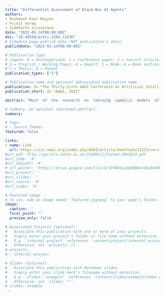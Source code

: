 ```yaml
---
title: "Differential Assessment of Black-Box AI Agents"
authors:
- Rashmeet Kaur Nayyar
- Pulkit Verma
- Siddharth Srivastava
date: "2022-03-24T00:00:00Z"
doi: "10.48550/arXiv.2203.13236"
# Schedule page publish date (NOT publication's date).
publishDate: "2022-03-24T00:00:00Z"

# Publication type.
# Legend: 0 = Uncategorized; 1 = Conference paper; 2 = Journal article;
# 3 = Preprint / Working Paper; 4 = Report; 5 = Book; 6 = Book section;
# 7 = Thesis; 8 = Patent
publication_types: ["1"]

# Publication name and optional abbreviated publication name.
publication: In *The Thirty-Sixth AAAI Conference on Artificial Intelligence, 2022*
publication_short: In *AAAI, 2022*

abstract: "Much  of  the  research  on  learning  symbolic  models  of  AIagents  focuses  on  agents  with  stationary  models.  This  as-sumption  fails  to  hold  in  settings  where  the  agent’s  capa-bilities  may  change  as  a  result  of  learning,  adaptation,  orother post-deployment modifications. Efficient assessment ofagents in such settings is critical for learning the true capabil-ities of an AI system and for ensuring its safe usage. In thiswork,  we  propose  a  novel  approach  todifferentiallyassessblack-box AI agents that have drifted from their previouslyknown models. As a starting point, we consider the fully ob-servable and deterministic setting. We leverage sparse obser-vations  of  the  drifted  agent’s  current  behavior  and  knowl-edge of its initial model to generate an active querying pol-icy  that  selectively  queries  the  agent  and  computes  an  up-dated model of its functionality. Empirical evaluation showsthat our approach is much more efficient than re-learning theagent model from scratch. We also show that the cost of dif-ferential assessment using our method is proportional to theamount of drift in the agent’s functionality."

# Summary. An optional shortened abstract.
summary: 

# tags:
# - Source Themes
featured: false

links:
- name: Link
  url: https://ojs.aaai.org/index.php/AAAI/article/download/21223/version/19510/20972
#url_pdf: http://eprints.soton.ac.uk/352095/1/Cushen-IMV2013.pdf
#url_code: '#'
#url_dataset: '#'
# url_poster: 'https://drive.google.com/file/d/1DT8KkyJeq5DB8ondSvQ5m9RCspVUZRkL/view'
#url_project: ''
#url_slides: ''
#url_source: '#'
#url_video: '#'

# Featured image
# To use, add an image named `featured.jpg/png` to your page's folder. 
image:
  caption: ''
  focal_point: ""
  preview_only: false

# Associated Projects (optional).
#   Associate this publication with one or more of your projects.
#   Simply enter your project's folder or file name without extension.
#   E.g. `internal-project` references `content/project/internal-project/index.md`.
#   Otherwise, set `projects: []`.
# projects:
# - internal-project

# Slides (optional).
#   Associate this publication with Markdown slides.
#   Simply enter your slide deck's filename without extension.
#   E.g. `slides: "example"` references `content/slides/example/index.md`.
#   Otherwise, set `slides: ""`.
# slides: example
---
```


<!-- {{% alert note %}}
Click the *Cite* button above to demo the feature to enable visitors to import publication metadata into their reference management software.
{{% /alert %}}

{{% alert note %}}
Click the *Slides* button above to demo Academic's Markdown slides feature.
{{% /alert %}}

Supplementary notes can be added here, including [code and math](https://sourcethemes.com/academic/docs/writing-markdown-latex/). -->